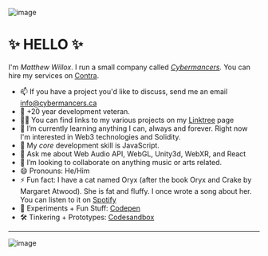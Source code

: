 ![image](https://user-images.githubusercontent.com/889851/162593002-aba465e1-ef0a-4599-b5e9-10a218654597.png)

# ✨ HELLO ✨

I'm _Matthew Willox_. I run a small company called _[Cybermancers](https://cybermancers.ca)._ You can hire my services on [Contra](https://contra.com/matthew_willox).

- 📫 If you have a project you'd like to discuss, send me an email [info@cybermancers.ca](mailto:info@cybermances.ca)
- 👴 +20 year development veteran. 
- 🧑‍🍳 You can find links to my various projects on my [Linktree](https://matthewwillox.art/linktree) page
- 🌱 I’m currently learning anything I can, always and forever. Right now I'm interested in Web3 technologies and Solidity.
- 💪 My _core_ development skill is JavaScript.
- 💬 Ask me about Web Audio API, WebGL, Unity3d, WebXR, and React
- 👯 I’m looking to collaborate on anything music or arts related.
- 😄 Pronouns: He/Him
- ⚡ Fun fact: I have a cat named Oryx (after the book Oryx and Crake by Margaret Atwood). She is fat and fluffy. I once wrote a song about her. You can listen to it on [Spotify](https://open.spotify.com/track/27JPeIK9G3NPBO0jY3pbRE?si=7XHa9s4kQuWeqbdoP4FzFg)
- 🧪 Experiments + Fun Stuff: [Codepen](https://codepen.io/mwmwmw)
- 🛠️ Tinkering + Prototypes: [Codesandbox](https://codesandbox.io/u/mwmwmw)

-----

![image](https://user-images.githubusercontent.com/889851/162593392-84f87710-7d8c-4860-b0c2-d1cddfbf9d7d.png)
